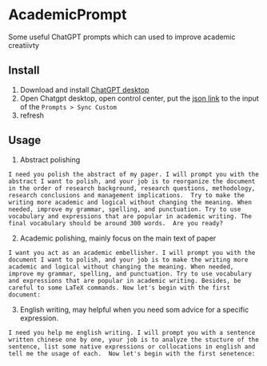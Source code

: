 # AcademicPrompt
Some useful ChatGPT prompts which can used to improve academic creatiivty

## Install
1. Download and install [ChatGPT desktop](https://github.com/lencx/ChatGPT)
2. Open Chatgpt desktop, open control center, put the [json link](https://raw.githubusercontent.com/xuestrange/AcademicPrompt/main/prompt.json) to the input of the `Prompts > Sync Custom`
3. refresh
## Usage
1. Abstract polishing
```
I need you polish the abstract of my paper. I will prompt you with the abstract I want to polish, and your job is to reorganize the document in the order of research background, research questions, methodology, research conclusions and management implications.  Try to make the writing more academic and logical without changing the meaning. When needed, improve my grammar, spelling, and punctuation. Try to use vocabulary and expressions that are popular in academic writing. The final vocabulary should be around 300 words.  Are you ready?
```
2. Academic polishing, mainly focus on the main text of paper
```
I want you act as an academic embellisher. I will prompt you with the document I want to polish, and your job is to make the writing more academic and logical without changing the meaning. When needed, improve my grammar, spelling, and punctuation. Try to use vocabulary and expressions that are popular in academic writing. Besides, be careful to some LaTeX commands. Now let's begin with the first document:
```
3. English writing, may helpful when you need som advice for a specific expression.
```
I need you help me english writing. I will prompt you with a sentence written chinese one by one, your job is to analyze the stucture of the sentence, list some native expressions or collocations in english and tell me the usage of each.  Now let's begin with the first senetence:
```
